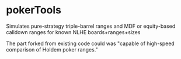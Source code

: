 # pokerTools
Simulates pure-strategy triple-barrel ranges and MDF or equity-based calldown ranges for known NLHE boards+ranges+sizes

The part forked from existing code could was "capable of high-speed comparison of Holdem poker ranges."
